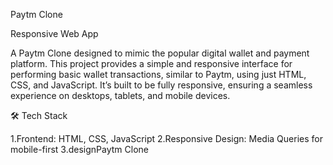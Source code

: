 
Paytm Clone 

Responsive Web App

A Paytm Clone designed to mimic the popular digital wallet and payment platform. This project provides a simple and responsive interface for performing basic wallet transactions, similar to Paytm, using just HTML, CSS, and JavaScript. It’s built to be fully responsive, ensuring a seamless experience on desktops, tablets, and mobile devices.


🛠 Tech Stack

1.Frontend: HTML, CSS, JavaScript
2.Responsive Design: Media  Queries for mobile-first 3.designPaytm Clone
